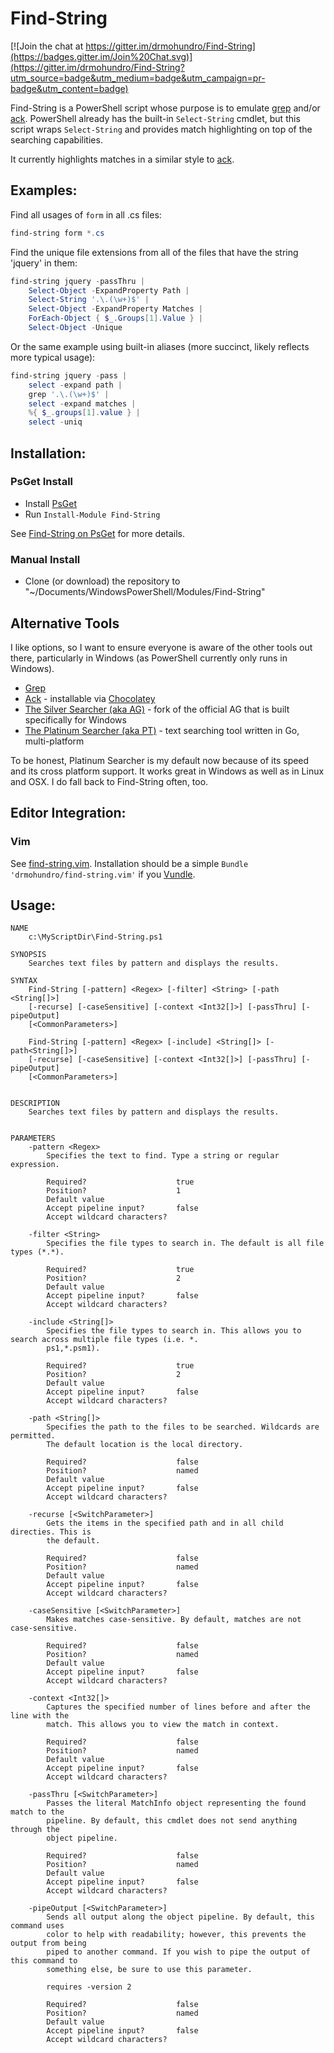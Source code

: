 # Find-String

[![Join the chat at https://gitter.im/drmohundro/Find-String](https://badges.gitter.im/Join%20Chat.svg)](https://gitter.im/drmohundro/Find-String?utm_source=badge&utm_medium=badge&utm_campaign=pr-badge&utm_content=badge)

Find-String is a PowerShell script whose purpose is to emulate [grep](http://en.wikipedia.org/wiki/Grep) and/or [ack](http://beyondgrep.com/).
PowerShell already has the built-in `Select-String` cmdlet, but this script wraps
`Select-String` and provides match highlighting on top of the searching capabilities.

It currently highlights matches in a similar style to [ack](http://beyondgrep.com/).

## Examples:

Find all usages of `form` in all .cs files:

```ps1
find-string form *.cs
```

Find the unique file extensions from all of the files that have the string
'jquery' in them:

```ps1
find-string jquery -passThru | 
    Select-Object -ExpandProperty Path | 
    Select-String '.\.(\w+)$' | 
    Select-Object -ExpandProperty Matches | 
    ForEach-Object { $_.Groups[1].Value } | 
    Select-Object -Unique
```

Or the same example using built-in aliases (more succinct, likely reflects more
typical usage):

```ps1
find-string jquery -pass | 
    select -expand path | 
    grep '.\.(\w+)$' | 
    select -expand matches | 
    %{ $_.groups[1].value } | 
    select -uniq
```
 
## Installation:

### PsGet Install

* Install [PsGet](http://psget.net/)
* Run `Install-Module Find-String`

See [Find-String on PsGet](http://psget.net/directory/Find-String/) for more details.

### Manual Install

* Clone (or download) the repository to "~/Documents/WindowsPowerShell/Modules/Find-String"

## Alternative Tools

I like options, so I want to ensure everyone is aware of the other tools out there, particularly in Windows (as PowerShell currently only runs in Windows).

* [Grep](http://gnuwin32.sourceforge.net/packages/grep.htm)
* [Ack](http://beyondgrep.com/) - installable via [Chocolatey](https://chocolatey.org/packages/ack)
* [The Silver Searcher (aka AG)](http://blog.kowalczyk.info/software/the-silver-searcher-for-windows.html) - fork of the official AG that is built specifically for Windows
* [The Platinum Searcher (aka PT)](https://github.com/monochromegane/the_platinum_searcher) - text searching tool written in Go, multi-platform

To be honest, Platinum Searcher is my default now because of its speed and its cross platform support. It works great in Windows as well as in Linux and OSX. I do fall back to Find-String often, too.

## Editor Integration:

### Vim

See [find-string.vim](https://github.com/drmohundro/find-string.vim). Installation should be a simple `Bundle 'drmohundro/find-string.vim'` if you [Vundle](https://github.com/gmarik/Vundle.vim).

## Usage:

    NAME
        c:\MyScriptDir\Find-String.ps1

    SYNOPSIS
        Searches text files by pattern and displays the results.

    SYNTAX
        Find-String [-pattern] <Regex> [-filter] <String> [-path <String[]>] 
        [-recurse] [-caseSensitive] [-context <Int32[]>] [-passThru] [-pipeOutput] 
        [<CommonParameters>]

        Find-String [-pattern] <Regex> [-include] <String[]> [-path<String[]>] 
        [-recurse] [-caseSensitive] [-context <Int32[]>] [-passThru] [-pipeOutput] 
        [<CommonParameters>]


    DESCRIPTION
        Searches text files by pattern and displays the results.


    PARAMETERS
        -pattern <Regex>
            Specifies the text to find. Type a string or regular expression.

            Required?                    true
            Position?                    1
            Default value
            Accept pipeline input?       false
            Accept wildcard characters?

        -filter <String>
            Specifies the file types to search in. The default is all file types (*.*).

            Required?                    true
            Position?                    2
            Default value
            Accept pipeline input?       false
            Accept wildcard characters?

        -include <String[]>
            Specifies the file types to search in. This allows you to search across multiple file types (i.e. *.
            ps1,*.psm1).

            Required?                    true
            Position?                    2
            Default value
            Accept pipeline input?       false
            Accept wildcard characters?

        -path <String[]>
            Specifies the path to the files to be searched. Wildcards are permitted. 
            The default location is the local directory.

            Required?                    false
            Position?                    named
            Default value
            Accept pipeline input?       false
            Accept wildcard characters?

        -recurse [<SwitchParameter>]
            Gets the items in the specified path and in all child directies. This is 
            the default.

            Required?                    false
            Position?                    named
            Default value
            Accept pipeline input?       false
            Accept wildcard characters?

        -caseSensitive [<SwitchParameter>]
            Makes matches case-sensitive. By default, matches are not case-sensitive.

            Required?                    false
            Position?                    named
            Default value
            Accept pipeline input?       false
            Accept wildcard characters?

        -context <Int32[]>
            Captures the specified number of lines before and after the line with the 
            match. This allows you to view the match in context.

            Required?                    false
            Position?                    named
            Default value
            Accept pipeline input?       false
            Accept wildcard characters?

        -passThru [<SwitchParameter>]
            Passes the literal MatchInfo object representing the found match to the 
            pipeline. By default, this cmdlet does not send anything through the 
            object pipeline.

            Required?                    false
            Position?                    named
            Default value
            Accept pipeline input?       false
            Accept wildcard characters?

        -pipeOutput [<SwitchParameter>]
            Sends all output along the object pipeline. By default, this command uses 
            color to help with readability; however, this prevents the output from being 
            piped to another command. If you wish to pipe the output of this command to
            something else, be sure to use this parameter.

            requires -version 2

            Required?                    false
            Position?                    named
            Default value
            Accept pipeline input?       false
            Accept wildcard characters?

